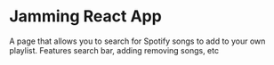 # Jamming React App 
A page that allows you to search for Spotify songs to add to your own playlist. Features search bar, adding removing songs, etc
